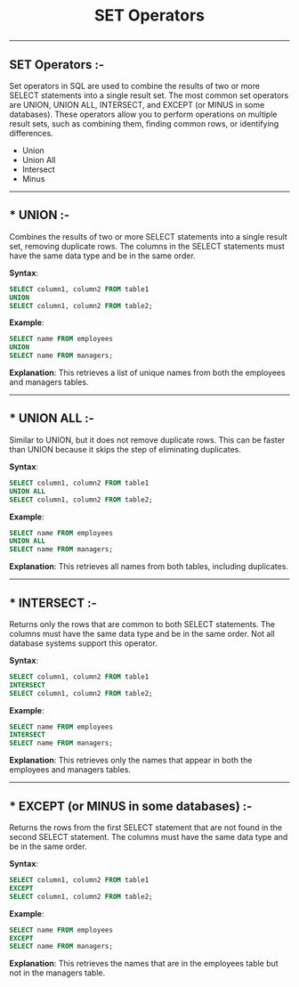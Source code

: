 # <p align="center">SET Operators</p>
<!------------------------------------------------------------->
--------------------------------------------------------------------------------------------------------------------------
## SET Operators :-

Set operators in SQL are used to combine the results of two or more SELECT statements into a single result set. The most common set operators are UNION, UNION ALL, INTERSECT, and EXCEPT (or MINUS in some databases). These operators allow you to perform operations on multiple result sets, such as combining them, finding common rows, or identifying differences.
- Union
- Union All
- Intersect
- Minus

<!------------------------------------------------------------->
----------------------------------------------------------------------------------------------------------------------------------------------

## * UNION :-
 Combines the results of two or more SELECT statements into a single result set, removing duplicate rows. The columns in the SELECT statements must have the same data type and be in the same order.
 
 **Syntax**:
```sql
SELECT column1, column2 FROM table1
UNION
SELECT column1, column2 FROM table2;

```

**Example**:
```sql
SELECT name FROM employees
UNION
SELECT name FROM managers;
```

 **Explanation**:
This retrieves a list of unique names from both the employees and managers tables.

<!------------------------------------------------------------->
----------------------------------------------------------------------------------------------------------------------------------------------

## * UNION ALL :-
  Similar to UNION, but it does not remove duplicate rows. This can be faster than UNION because it skips the step of eliminating duplicates.
 
 **Syntax**:
```sql
SELECT column1, column2 FROM table1
UNION ALL
SELECT column1, column2 FROM table2;
```

**Example**:
```sql
SELECT name FROM employees
UNION ALL
SELECT name FROM managers;
```

 **Explanation**:
This retrieves all names from both tables, including duplicates.


<!------------------------------------------------------------->
----------------------------------------------------------------------------------------------------------------------------------------------

## * INTERSECT :-
Returns only the rows that are common to both SELECT statements. The columns must have the same data type and be in the same order. Not all database systems support this operator.
 
 **Syntax**:
```sql
SELECT column1, column2 FROM table1
INTERSECT
SELECT column1, column2 FROM table2;
```

**Example**:
```sql
SELECT name FROM employees
INTERSECT
SELECT name FROM managers;
```

 **Explanation**:
This retrieves only the names that appear in both the employees and managers tables.

<!------------------------------------------------------------->
----------------------------------------------------------------------------------------------------------------------------------------------

## * EXCEPT (or MINUS in some databases) :-
Returns the rows from the first SELECT statement that are not found in the second SELECT statement. The columns must have the same data type and be in the same order.
 
 **Syntax**:
```sql
SELECT column1, column2 FROM table1
EXCEPT
SELECT column1, column2 FROM table2;
```

**Example**:
```sql
SELECT name FROM employees
EXCEPT
SELECT name FROM managers;
```

 **Explanation**:
This retrieves the names that are in the employees table but not in the managers table.


